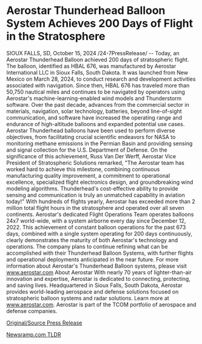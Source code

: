 # Aerostar Thunderhead Balloon System Achieves 200 Days of Flight in the Stratosphere

SIOUX FALLS, SD, October 15, 2024 /24-7PressRelease/ -- Today, an Aerostar Thunderhead Balloon achieved 200 days of stratospheric flight. The balloon, identified as HBAL 676, was manufactured by Aerostar International LLC in Sioux Falls, South Dakota. It was launched from New Mexico on March 28, 2024, to conduct research and development activities associated with navigation. Since then, HBAL 676 has traveled more than 50,750 nautical miles and continues to be navigated by operators using Aerostar's machine-learning-enabled wind models and Thunderstorm software.  Over the past decade, advances from the commercial sector in materials, navigation, solar technology, batteries, beyond line-of-sight communication, and software have increased the operating range and endurance of high-altitude balloons and expanded potential use cases. Aerostar Thunderhead balloons have been used to perform diverse objectives, from facilitating crucial scientific endeavors for NASA to monitoring methane emissions in the Permian Basin and providing sensing and signal collection for the U.S. Department of Defense.  On the significance of this achievement, Russ Van Der Werff, Aerostar Vice President of Stratospheric Solutions remarked, "The Aerostar team has worked hard to achieve this milestone, combining continuous manufacturing quality improvement, a commitment to operational excellence, specialized flight electronics design, and groundbreaking wind modeling algorithms. Thunderhead's cost-effective ability to provide sensing and communication is truly an unmatched capability in aviation today!"   With hundreds of flights yearly, Aerostar has exceeded more than 2 million total flight hours in the stratosphere and operated over all seven continents. Aerostar's dedicated Flight Operations Team operates balloons 24x7 world-wide, with a system airborne every day since December 12, 2022. This achievement of constant balloon operations for the past 673 days, combined with a single system operating for 200 days continuously, clearly demonstrates the maturity of both Aerostar's technology and operations.  The company plans to continue refining what can be accomplished with their Thunderhead Balloon Systems, with further flights and operational deployments anticipated in the near future. For more information about Aerostar's Thunderhead Balloon systems, please visit www.aerostar.com  About Aerostar  With nearly 70 years of lighter-than-air innovation and expertise, Aerostar is dedicated to connecting, protecting, and saving lives. Headquartered in Sioux Falls, South Dakota, Aerostar provides world-leading aerospace and defense solutions focused on stratospheric balloon systems and radar solutions. Learn more at www.aerostar.com. Aerostar is part of the TCOM portfolio of aerospace and defense companies. 

[Original/Source Press Release](https://www.24-7pressrelease.com/press-release/515259/aerostar-thunderhead-balloon-system-achieves-200-days-of-flight-in-the-stratosphere) 

[Newsramp.com TLDR](https://newsramp.com/None) 